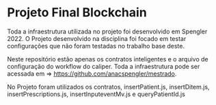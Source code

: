 # Projeto Final Blockchain

Toda a infraestrutura utilizada no projeto foi desenvolvido em Spengler 2022. O Projeto desenvolvido na disciplina foi focado em testar configurações que não foram testadas no trabalho base deste.

Neste repositório estão apenas os contratos inteligentes e o arquivo de configuração do workflow do caliper. Toda a infraestrutura pode ser acessada em => https://github.com/anacspengler/mestrado.

No Projeto foram utilizados os contratos, insertPatient.js, insertDitem.js, insertPrescriptions.js, insertInputeventMv.js e queryPatientId.js
